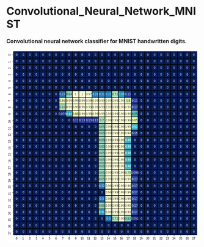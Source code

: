 # Convolutional_Neural_Network_MNIST
**Convolutional neural network classifier for MNIST handwritten digits.**


![INPUT IMAGE](/Project_Image.png)

